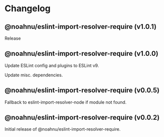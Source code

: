 # Changelog

<!-- MONOWEAVE:BELOW -->

## @noahnu/eslint-import-resolver-require (v1.0.1) <a name="1.0.1"></a>

Release



## @noahnu/eslint-import-resolver-require (v1.0.0) <a name="1.0.0"></a>

Update ESLint config and plugins to ESLint v9.

Update misc. dependencies.



## @noahnu/eslint-import-resolver-require (v0.0.5) <a name="0.0.5"></a>

Fallback to eslint-import-resolver-node if module not found.



## @noahnu/eslint-import-resolver-require (v0.0.2) <a name="0.0.2"></a>

Initial release of @noahnu/eslint-import-resolver-require.

